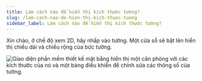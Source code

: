 ```yaml
---
title: Làm cách nào để hiển thị kích thước tường?
slug: /lam-cach-nao-de-hien-thi-kich-thuoc-tuong
sidebar_label: Làm cách nào để hiển thị kích thước tường?
---
```


Xin chào, ở chế độ xem 2D, hãy nhấp vào tường. Một cửa sổ sẽ bật lên hiển thị chiều dài và chiều rộng của bức tường.

![Giao diện phần mềm thiết kế mặt bằng hiển thị một căn phòng với các kích thước của nó và một bảng điều khiển để chỉnh sửa các thông số của tường.](https://storage.googleapis.com/jegavn_kb/images/89480ed0-7f1a-4245-855c-2571d2dbafaa.png)